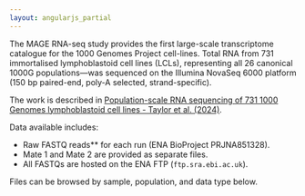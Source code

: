 ```yaml
---
layout: angularjs_partial
---
```


The MAGE RNA-seq study provides the first large-scale transcriptome catalogue for the 1000 Genomes Project cell-lines. Total RNA from 731 immortalised lymphoblastoid cell lines (LCLs), representing all 26 canonical 1000G populations—was sequenced on the Illumina NovaSeq 6000 platform (150 bp paired-end, poly-A selected, strand-specific).

The work is described in [Population-scale RNA sequencing of 731 1000 Genomes lymphoblastoid cell lines - Taylor et al. (2024)](https://doi.org/10.1038/s41586-024-07708-2).

Data available includes:

- Raw FASTQ reads\*\* for each run (ENA BioProject PRJNA851328).
- Mate 1 and Mate 2 are provided as separate files.
- All FASTQs are hosted on the ENA FTP (`ftp.sra.ebi.ac.uk`).

Files can be browsed by sample, population, and data type below.
